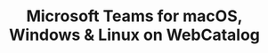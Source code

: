 ---
name: Microsoft Teams
category: Business
title: 'Microsoft Teams for macOS, Windows & Linux on WebCatalog'
key: microsoft-teams
fullUrl: 'https://teams.microsoft.com'
hostname: teams.microsoft.com

---